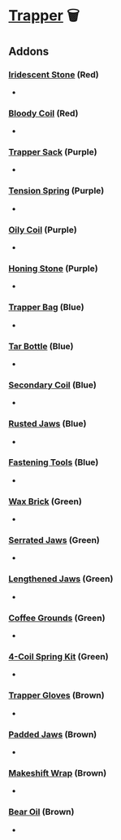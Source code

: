 # [Trapper](<https://deadbydaylight.wiki.gg/wiki/Evan_MacMillan>) 🗑️

## Addons

### [Iridescent Stone](<https://deadbydaylight.wiki.gg/wiki/Iridescent_Stone>) (Red)

-


### [Bloody Coil](<https://deadbydaylight.wiki.gg/wiki/Bloody_Coil>) (Red)

-


### [Trapper Sack](<https://deadbydaylight.wiki.gg/wiki/Trapper_Sack>) (Purple)

-


### [Tension Spring](<https://deadbydaylight.wiki.gg/wiki/Tension_Spring>) (Purple)

-


### [Oily Coil](<https://deadbydaylight.wiki.gg/wiki/Oily_Coil>) (Purple)

-


### [Honing Stone](<https://deadbydaylight.wiki.gg/wiki/Honing_Stone>) (Purple)

-


### [Trapper Bag](<https://deadbydaylight.wiki.gg/wiki/Trapper_Bag>) (Blue)

-


### [Tar Bottle](<https://deadbydaylight.wiki.gg/wiki/Tar_Bottle>) (Blue)

-


### [Secondary Coil](<https://deadbydaylight.wiki.gg/wiki/Secondary_Coil>) (Blue)

-


### [Rusted Jaws](<https://deadbydaylight.wiki.gg/wiki/Rusted_Jaws>) (Blue)

-


### [Fastening Tools](<https://deadbydaylight.wiki.gg/wiki/Fastening_Tools>) (Blue)

-


### [Wax Brick](<https://deadbydaylight.wiki.gg/wiki/Wax_Brick>) (Green)

-


### [Serrated Jaws](<https://deadbydaylight.wiki.gg/wiki/Serrated_Jaws>) (Green)

-


### [Lengthened Jaws](<https://deadbydaylight.wiki.gg/wiki/Lengthened_Jaws>) (Green)

-


### [Coffee Grounds](<https://deadbydaylight.wiki.gg/wiki/Coffee_Grounds>) (Green)

-


### [4-Coil Spring Kit](<https://deadbydaylight.wiki.gg/wiki/4-Coil_Spring_Kit>) (Green)

-


### [Trapper Gloves](<https://deadbydaylight.wiki.gg/wiki/Trapper_Gloves>) (Brown)

-


### [Padded Jaws](<https://deadbydaylight.wiki.gg/wiki/Padded_Jaws>) (Brown)

-


### [Makeshift Wrap](<https://deadbydaylight.wiki.gg/wiki/Makeshift_Wrap>) (Brown)

-


### [Bear Oil](<https://deadbydaylight.wiki.gg/wiki/Bear_Oil>) (Brown)

-
